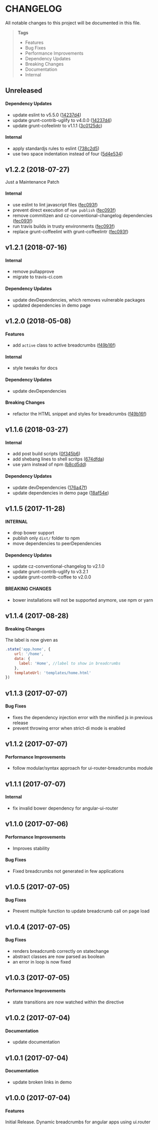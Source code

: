 # CHANGELOG

All notable changes to this project will be documented in this file.

> **Tags**
> - Features
> - Bug Fixes
> - Performance Improvements
> - Dependency Updates
> - Breaking Changes
> - Documentation
> - Internal

## Unreleased

#### Dependency Updates

* update eslint to v5.5.0 ([14237d4](https://github.com/Sibiraj-S/ui-router-breadcrumbs/commit/14237d4))
* update grunt-contrib-uglify to v4.0.0 ([14237d4](https://github.com/Sibiraj-S/ui-router-breadcrumbs/commit/14237d4))
* update grunt-cofeelintr to v1.1.1 ([3c0125dc](https://github.com/Sibiraj-S/ui-router-breadcrumbs/commit/3c0125dc))

#### Internal

* apply standardjs rules to eslint ([738c2d5](https://github.com/Sibiraj-S/ui-router-breadcrumbs/commit/738c2d5))
* use two space indentation instead of four ([5d4e534](https://github.com/Sibiraj-S/ui-router-breadcrumbs/commit/5d4e534))

## v1.2.2 (2018-07-27)

Just a Maintenance Patch

#### Internal

* use eslint to lint javascript files ([fec093f](https://github.com/Sibiraj-S/ui-router-breadcrumbs/commit/fec093f))
* prevent direct execution of `npm publish` ([fec093f](https://github.com/Sibiraj-S/ui-router-breadcrumbs/commit/fec093f))
* remove commitizen and cz-conventional-changelog dependencies ([fec093f](https://github.com/Sibiraj-S/ui-router-breadcrumbs/commit/fec093f))
* run travis builds in trusty environments ([fec093f](https://github.com/Sibiraj-S/ui-router-breadcrumbs/commit/fec093f))
* replace grunt-coffeelint with grunt-coffeelintr ([fec093f](https://github.com/Sibiraj-S/ui-router-breadcrumbs/commit/fec093f))

## v1.2.1 (2018-07-16)

#### Internal

* remove pullapprove
* migrate to travis-ci.com

#### Dependency Updates

* update devDependencies, which removes vulnerable packages
* updated dependencies in demo page

## v1.2.0 (2018-05-08)

#### Features

* add `active` class to active breadcrumbs ([f49b16f](https://github.com/Sibiraj-S/ui-router-breadcrumbs/commit/f49b16f))

#### Internal

* style tweaks for docs

#### Dependency Updates

* update devDependencies

#### Breaking Changes

* refactor the HTML snippet and styles for breadcrumbs ([f49b16f](https://github.com/Sibiraj-S/ui-router-breadcrumbs/commit/f49b16f))

## v1.1.6 (2018-03-27)

#### Internal

* add post build scripts ([0f345b6](https://github.com/Sibiraj-S/ui-router-breadcrumbs/commit/0f345b6))
* add shebang lines to shell scritps ([674dfda](https://github.com/Sibiraj-S/ui-router-breadcrumbs/commit/674dfda))
* use yarn instead of npm ([b8cd5dd](https://github.com/Sibiraj-S/ui-router-breadcrumbs/commit/b8cd5dd))

#### Dependency Updates

* update devDependencies ([176a47f](https://github.com/Sibiraj-S/ui-router-breadcrumbs/commit/176a47f))
* update dependencies in demo page ([18af54e](https://github.com/Sibiraj-S/ui-router-breadcrumbs/commit/18af54e))

## v1.1.5 (2017-11-28)

#### INTERNAL

* drop bower support
* publish only `dist/` folder to npm
* move dependencies to peerDependencies

#### Dependency Updates

* update cz-conventional-changelog to v2.1.0
* update grunt-contrib-uglify to v3.2.1
* update grunt-contrib-coffee to v2.0.0

#### BREAKING CHANGES

* bower installations will not be supported anymore, use npm or yarn

## v1.1.4 (2017-08-28)

#### Breaking Changes

The label is now given as

```js
.state('app.home', {
    url: '/home',
    data: {
      label: 'Home', //label to show in breadcrumbs
    },
    templateUrl: 'templates/home.html'
})
```

## v1.1.3 (2017-07-07)

#### Bug Fixes

* fixes the dependency injection error with the minified js in previous release
* prevent throwing error when strict-di mode is enabled

## v1.1.2 (2017-07-07)

#### Performance Improvements

* follow modular/syntax approach for ui-router-breadcrumbs module

## v1.1.1 (2017-07-07)

#### Internal

* fix invalid bower dependency for angular-ui-router

## v1.1.0 (2017-07-06)

#### Performance Improvements 

* Improves stability 

#### Bug Fixes

* Fixed breadcrumbs not generated in few applications

## v1.0.5 (2017-07-05)

#### Bug Fixes

* Prevent multiple function to update breadcrumb call on page load

## v1.0.4 (2017-07-05)

#### Bug Fixes

* renders breadcrumb correctly on statechange
* abstract classes are now parsed as boolean
* an error in loop is now fixed

## v1.0.3 (2017-07-05)

#### Performance Improvements

* state transitions are now watched within the directive

## v1.0.2 (2017-07-04)

#### Documentation

* update documentation

## v1.0.1 (2017-07-04)

#### Documentation

* update broken links in demo

## v1.0.0 (2017-07-04)

#### Features

Initial Release. Dynamic breadcrumbs for angular apps using ui.router
